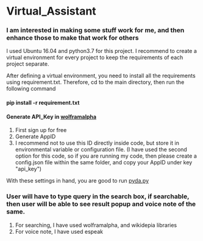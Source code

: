 # Virtual_Assistant
### I am interested in making some stuff work for me, and then enhance those to make that work for others

I used Ubuntu 16.04 and python3.7 for this project. I recommend to create a virtual environment for every project to
keep the requirements of each project separate.

After defining a virtual environment, you need to install all the requirements using requirement.txt.
Therefore, cd to the main directory, then run the following command
#### pip install -r requirement.txt

#### Generate API_Key in [wolframalpha](https://developer.wolframalpha.com/portal/myapps/index.html "wolframalpha")
1. First sign up for free
2. Generate AppID
3. I recommend not to use this ID directly inside code, but store it in environmental variable or configuration file.
    (I have used the second option for this code, so if you are running my code, then please create a config.json file
    within the same folder, and copy your AppID under key "api_key")


With these settings in hand, you are good to run [pyda.py](https://github.com/chandms/Virtual_Assistant/blob/master/pyda.py)

### User will have to type query in the search box, if searchable, then user will be able to see result popup and voice note of the same.
1. For searching, I have used wolframalpha, and wikidepia libraries
2. For voice note, I have used espeak
